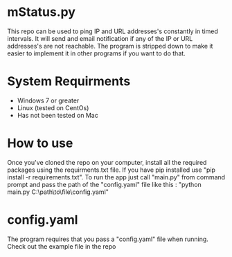 # mStatus.py
This repo can be used to ping IP and URL addresses's constantly in timed intervals. It will send and email notification if any of the IP or URL addresses's are not reachable.
The program is stripped down to make it easier to implement it in other programs if you want to do that.

# System Requirments
- Windows 7 or greater
- Linux (tested on CentOs)
- Has not been tested on Mac

# How to use
Once you've cloned the repo on your computer, install all the required packages using the requirments.txt file. If you have pip installed use "pip install -r requirements.txt".
To run the app just call "main.py" from command prompt and pass the path of the "config.yaml" file like this : "python main.py C:\path\to\file\config.yaml"

# config.yaml
The program requires that you pass a "config.yaml" file when running. Check out the example file in the repo
